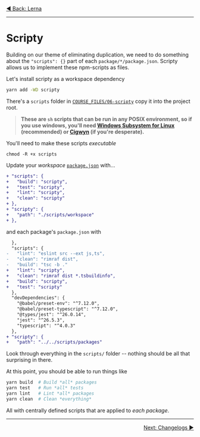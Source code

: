<p align='left'>
 <a href="./05-lerna.md">◀ Back: Lerna</a>
</p>

---

# Scripty

Building on our theme of eliminating duplication, we need to do something about the `"scripts": {}` part of each `package/*/package.json`. Scripty allows us to implement these npm-scripts as files.

Let's install scripty as a workspace dependency

```sh
yarn add -WD scripty
```

There's a `scripts` folder in [`COURSE_FILES/06-scripty`](../COURSE_FILES/06-scripty) copy it into the project root.

> **These are `sh` scripts that can be run in any POSIX environment, so if you use windows, you'll need [Windows Subsystem for Linux](https://docs.microsoft.com/en-us/windows/wsl/about) (recommended) or [Cigwyn](https://www.cygwin.com/) (if you're desperate).**

You'll need to make these scripts _executable_

```
chmod -R +x scripts
```

Update your _workspace_ [`package.json`](../package.json) with...

```diff
+ "scripts": {
+   "build": "scripty",
+   "test": "scripty",
+   "lint": "scripty",
+   "clean": "scripty"
+ },
+ "scripty": {
+   "path": "./scripts/workspace"
+ },
```

and each package's `package.json` with

```diff
  },
  "scripts": {
-   "lint": "eslint src --ext js,ts",
-   "clean": "rimraf dist",
-   "build": "tsc -b ."
+   "lint": "scripty",
+   "clean": "rimraf dist *.tsbuildinfo",
+   "build": "scripty",
+   "test": "scripty"
  },
  "devDependencies": {
    "@babel/preset-env": "^7.12.0",
    "@babel/preset-typescript": "^7.12.0",
    "@types/jest": "^26.0.14",
    "jest": "^26.5.3",
    "typescript": "^4.0.3"
  },
+ "scripty": {
+   "path": "../../scripts/packages"
```

Look through everything in the `scripts/` folder -- nothing should be all that surprising in there.

At this point, you should be able to run things like

```sh
yarn build  # Build *all* packages
yarn test   # Run *all* tests
yarn lint   # Lint *all* packages
yarn clean  # Clean *everything*
```

All with centrally defined scripts that are applied to _each package_.

---

<p align='right'>
 <a href="./07-changelogs.md">Next: Changelogs ▶</a>
</p>

